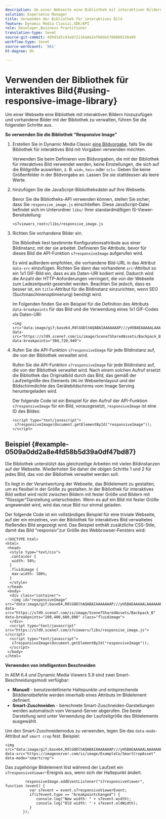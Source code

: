```yaml
---
description: Um einer Webseite eine Bibliothek mit interaktiven Bildern hinzuzufügen und vorhandene Bilder mit der Bibliothek zu verwalten, führen Sie die folgenden Schritte aus.
solution: Experience Manager
title: Verwenden der Bibliothek für interaktives Bild
feature: Dynamic Media Classic,SDK/API
role: Developer,Business Practitioner
translation-type: tm+mt
source-git-commit: 469d1a5c43a972116a8a2efb0de5708800130a99
workflow-type: tm+mt
source-wordcount: '561'
ht-degree: 0%

---
```



# Verwenden der Bibliothek für interaktives Bild{#using-responsive-image-library}

Um einer Webseite eine Bibliothek mit interaktiven Bildern hinzuzufügen und vorhandene Bilder mit der Bibliothek zu verwalten, führen Sie die folgenden Schritte aus.

**So verwenden Sie die Bibliothek &quot;Responsive Image&quot;**

1. Erstellen Sie in Dynamic Media Classic [eine Bildvorgabe](https://experienceleague.adobe.com/docs/dynamic-media-classic/using/image-sizing/setting-image-presets.html#image-sizing), falls Sie die Bibliothek für interaktives Bild mit Vorgaben verwenden möchten.

   Verwenden Sie beim Definieren von Bildvorgaben, die mit der Bibliothek für interaktives Bild verwendet werden, keine Einstellungen, die sich auf die Bildgröße auswirken, z. B. `wid=`, `hei=` oder `scl=`. Geben Sie keine Größenfelder in der Bildvorgabe an. Lassen Sie sie stattdessen als leere Werte.
1. hinzufügen Sie die JavaScript-Bibliotheksdatei auf Ihre Webseite.

   Bevor Sie die Bibliotheks-API verwenden können, stellen Sie sicher, dass Sie `responsive_image.js` einschließen. Diese JavaScript-Datei befindet sich im Unterordner `libs/` Ihrer standardmäßigen IS-Viewer-Bereitstellung:

   `<s7viewers_root>/libs/responsive_image.js`
1. Richten Sie vorhandene Bilder ein.

   Die Bibliothek liest bestimmte Konfigurationsattribute aus einer Bildinstanz, mit der sie arbeitet. Definieren Sie Attribute, bevor für dieses Bild die API-Funktion `s7responsiveImage` aufgerufen wird.

   Es wird außerdem empfohlen, die vorhandene Bild-URL in das Attribut `data-src` einzufügen. Richten Sie dann das vorhandene `src`-Attribut so ein 1x1 GIF-Bild ein, dass es als Daten-URI kodiert wird. Dadurch wird die Anzahl der HTTP-Anforderungen verringert, die von der Webseite zum Ladezeitpunkt gesendet werden. Beachten Sie jedoch, dass es besser ist, ein `title`-Attribut für die Bildinstanz einzurichten, wenn SEO (Suchmaschinenoptimierung) benötigt wird.

   Im Folgenden finden Sie ein Beispiel für die Definition des Attributs `data-breakpoints` für das Bild und die Verwendung eines 1x1 GIF-Codes als Daten-URI:

   ```
   <img src="data:image/gif;base64,R0lGODlhAQABAIAAAAAAAP///yH5BAEAAAAALAAAAAABAAEAAAIBRAA7" data-src="https://s7d9.scene7.com/is/image/Scene7SharedAssets/Backpack_B" data-breakpoints="360,720,940">
   ```

1. Rufen Sie die API-Funktion `s7responsiveImage` für jede Bildinstanz auf, die von der Bibliothek verwaltet wird.

   Rufen Sie die API-Funktion `s7responsiveImage` für jede Bildinstanz auf, die von der Bibliothek verwaltet wird. Nach einem solchen Aufruf ersetzt die Bibliothek das Originalbild durch das Bild, das gemäß der Laufzeitgröße des Elements `IMG` im Webseitenlayout und der Bildschirmdichte des Gerätebildschirms vom Image Serving heruntergeladen wird.

   Der folgende Code ist ein Beispiel für den Aufruf der API-Funktion `s7responsiveImage` für ein Bild, vorausgesetzt, `responsiveImage` ist eine ID des Bildes:

   ```
   <script type="text/javascript"> 
    s7responsiveImage(document.getElementById("responsiveImage")); 
   </script>
   ```

## Beispiel {#example-0509a0dd2a8e4fd58b5d39a0df47bd87}

Die Bibliothek unterstützt das gleichzeitige Arbeiten mit vielen Bildinstanzen auf der Webseite. Wiederholen Sie daher die obigen Schritte 1 und 2 für jedes Bild, das von der Bibliothek verwaltet werden soll.

Es liegt in der Verantwortung der Webseite, das Bildelement zu gestalten, um es flexibel in der Größe zu gestalten. In der Bibliothek für interaktives Bild selbst wird nicht zwischen Bildern mit fester Größe und Bildern mit &quot;flüssiger&quot;Darstellung unterschieden. Wenn es auf ein Bild mit fester Größe angewendet wird, wird das neue Bild nur einmal geladen.

Der folgende Code ist ein vollständiges Beispiel für eine triviale Webseite, auf der ein einzelnes, von der Bibliothek für interaktives Bild verwaltetes fließendes Bild angezeigt wird. Das Beispiel enthält zusätzliche CSS-Stile, damit das Bild &quot;responsiv&quot;zur Größe des Webbrowser-Fensters wird:

```
<!DOCTYPE html> 
<html> 
 <head> 
  <style type="text/css"> 
  .container { 
   width: 50%; 
  } 
  .fluidimage { 
   max-width: 100%; 
  } 
  </style> 
 </head> 
 <body> 
  <div class="container"> 
   <img id="responsiveImage" src="data:image/gif;base64,R0lGODlhAQABAIAAAAAAAP///yH5BAEAAAAALAAAAAABAAEAAAIBRAA7" data-src="https://s7d9.scene7.com/is/image/Scene7SharedAssets/Backpack_B" data-breakpoints="200,400,600,800" class="fluidimage"> 
  </div> 
  <script type="text/javascript" src="https://s7d9.scene7.com/s7viewers/libs/responsive_image.js"></script> 
  <script type="text/javascript"> 
   s7responsiveImage(document.getElementById("responsiveImage")); 
  </script> 
 </body> 
</html>
```

**Verwenden von intelligentem Beschneiden**

In AEM 6.4 und Dynamic Media Viewers 5.9 sind zwei Smart-Beschneidungsmodi verfügbar:

* **Manuell**  - benutzerdefinierte Haltepunkte und entsprechende Bilddienstbefehle werden innerhalb eines Attributs im Bildelement definiert.
* **Smart-Zuschneiden**  - berechnete Smart-Zuschneiden-Darstellungen werden automatisch vom Versand-Server abgerufen. Die beste Darstellung wird unter Verwendung der Laufzeitgröße des Bildelements ausgewählt.

Um den Smart-Zuschneidemodus zu verwenden, legen Sie das `data-mode`-Attribut auf `smart crop` fest. Beispiel:

```
<img 
src="data:image/gif;base64,R0lGODlhAQABAIAAAAAAAP///yH5BAEAAAAALAAAAAABAAEAAAIBRAA7" 
data-src="https://imageserver.com/is/image/ExampleCo/SmartCropAsset" 
data-mode="smartcrop">
```

Das zugehörige Bildelement löst während der Laufzeit ein `s7responsiveViewer`-Ereignis aus, wenn sich der Haltepunkt ändert.

```
         responsiveImage.addEventListener("s7responsiveViewer", function (event) { 
           var s7event = event.s7responsiveViewerEvent; 
           if(s7event.type == "breakpointchanged") { 
              console.log("New width: " + s7event.width); 
              console.log("Old width: " + s7event.oldWidth); 
           } 
        });
```
